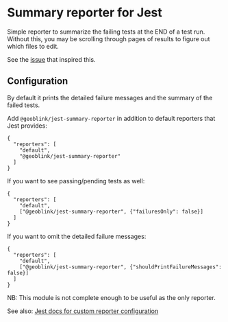 # Summary reporter for Jest

Simple reporter to summarize the failing tests at the END of a test run. Without this, you may be scrolling through pages of results to figure out which files to edit.

See the [issue](https://github.com/facebook/jest/issues/3322) that inspired this.

## Configuration

By default it prints the detailed failure messages and the summary of the failed tests.

Add `@geoblink/jest-summary-reporter` in addition to default reporters that Jest provides:
```
{
  "reporters": [
    "default",
    "@geoblink/jest-summary-reporter"
  ]
}
```

If you want to see passing/pending tests as well:
```
{
  "reporters": [
    "default",
    ["@geoblink/jest-summary-reporter", {"failuresOnly": false}]
  ]
}
```

If you want to omit the detailed failure messages:
```
{
  "reporters": [
    "default",
    ["@geoblink/jest-summary-reporter", {"shouldPrintFailureMessages": false}]
  ]
}
```

NB: This module is not complete enough to be useful as the only reporter.

See also: [Jest docs for custom reporter configuration](
https://facebook.github.io/jest/docs/en/configuration.html#reporters-array-modulename-modulename-options
)
